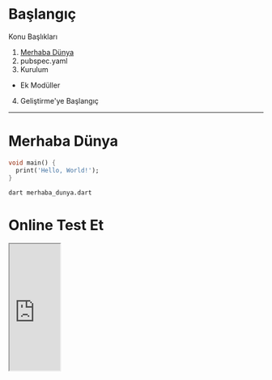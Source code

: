 # Başlangıç
Konu Başlıkları
1. [Merhaba Dünya](#merhaba-dünya)
2. pubspec.yaml
3. Kurulum
- Ek Modüller
4. Geliştirme'ye Başlangıç

----
# Merhaba Dünya

```dart
void main() {
  print('Hello, World!');
}
```
```sh
dart merhaba_dunya.dart
```
# Online Test Et
<iframe width="100px" height="250px" src="https://dartpad.dev/embed-inline.html?id=2fadb7133b4c3fb97e827b00741a927a&split=80"></iframe>


